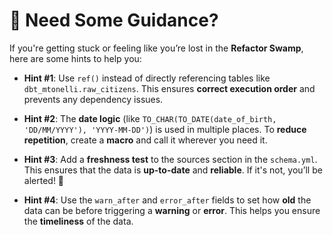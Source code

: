 # 🤔 **Need Some Guidance?**

If you're getting stuck or feeling like you’re lost in the **Refactor Swamp**, here are some hints to help you:

- **Hint #1**: Use `ref()` instead of directly referencing tables like `dbt_mtonelli.raw_citizens`. This ensures **correct execution order** and prevents any dependency issues.

- **Hint #2**: The **date logic** (like `TO_CHAR(TO_DATE(date_of_birth, 'DD/MM/YYYY'), 'YYYY-MM-DD')`) is used in multiple places. To **reduce repetition**, create a **macro** and call it wherever you need it.

- **Hint #3**: Add a **freshness test** to the sources section in the `schema.yml`. This ensures that the data is **up-to-date** and **reliable**. If it's not, you’ll be alerted! 📅

- **Hint #4**: Use the `warn_after` and `error_after` fields to set how **old** the data can be before triggering a **warning** or **error**. This helps you ensure the **timeliness** of the data.
